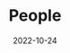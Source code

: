 ---
title: People
date: 2022-10-24

type: landing

sections:
  - block: people
    content:
      title: Meet the Team
      # Choose which groups/teams of users to display.
      #   Edit `user_groups` in each user's profile to add them to one or more of these groups.
      user_groups:
          # - Principal Investigators
          - Faculties
          - PhD Students
          # - Grad Students
          # - Administration
          # - Visitors
          # - Alumni
      # sort_by: Params.last_name
      sort_by: Params.weights
      sort_ascending: true
    design:
      show_interests: false
      show_role: true
      show_social: true
---